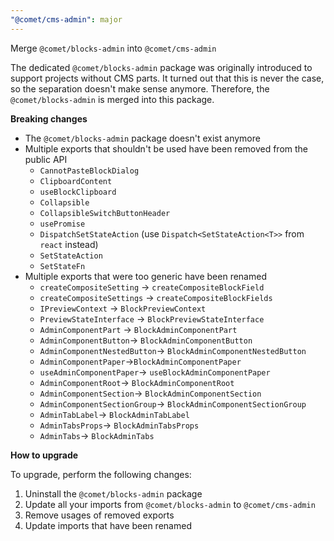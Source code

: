 ```yaml
---
"@comet/cms-admin": major
---
```


Merge `@comet/blocks-admin` into `@comet/cms-admin`

The dedicated `@comet/blocks-admin` package was originally introduced to support projects without CMS parts.
It turned out that this is never the case, so the separation doesn't make sense anymore.
Therefore, the `@comet/blocks-admin` is merged into this package.

**Breaking changes**

- The `@comet/blocks-admin` package doesn't exist anymore
- Multiple exports that shouldn't be used have been removed from the public API
    - `CannotPasteBlockDialog`
    - `ClipboardContent`
    - `useBlockClipboard`
    - `Collapsible`
    - `CollapsibleSwitchButtonHeader`
    - `usePromise`
    - `DispatchSetStateAction` (use `Dispatch<SetStateAction<T>>` from `react` instead)
    - `SetStateAction`
    - `SetStateFn`
- Multiple exports that were too generic have been renamed
    - `createCompositeSetting` -> `createCompositeBlockField`
    - `createCompositeSettings` -> `createCompositeBlockFields`
    - `IPreviewContext` -> `BlockPreviewContext`
    - `PreviewStateInterface` -> `BlockPreviewStateInterface`
    - `AdminComponentPart` -> `BlockAdminComponentPart`
    - `AdminComponentButton`-> `BlockAdminComponentButton`
    - `AdminComponentNestedButton`-> `BlockAdminComponentNestedButton`
    - `AdminComponentPaper`->`BlockAdminComponentPaper`
    - `useAdminComponentPaper`-> `useBlockAdminComponentPaper`
    - `AdminComponentRoot`-> `BlockAdminComponentRoot`
    - `AdminComponentSection`-> `BlockAdminComponentSection`
    - `AdminComponentSectionGroup`-> `BlockAdminComponentSectionGroup`
    - `AdminTabLabel`-> `BlockAdminTabLabel`
    - `AdminTabsProps`-> `BlockAdminTabsProps`
    - `AdminTabs`-> `BlockAdminTabs`

**How to upgrade**

To upgrade, perform the following changes:

1. Uninstall the `@comet/blocks-admin` package
2. Update all your imports from `@comet/blocks-admin` to `@comet/cms-admin`
3. Remove usages of removed exports
4. Update imports that have been renamed
